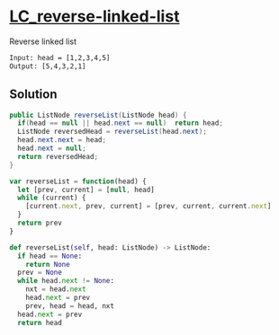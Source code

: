 # [LC_reverse-linked-list](https://leetcode.com/problems/reverse-linked-list)

Reverse linked list

```txt
Input: head = [1,2,3,4,5]
Output: [5,4,3,2,1]
```

## Solution

```java
public ListNode reverseList(ListNode head) {
  if(head == null || head.next == null)  return head;
  ListNode reversedHead = reverseList(head.next);
  head.next.next = head;
  head.next = null;
  return reversedHead;
}
```

```js
var reverseList = function(head) {
  let [prev, current] = [null, head]
  while (current) {
    [current.next, prev, current] = [prev, current, current.next]
  }
  return prev
}
```

```py
def reverseList(self, head: ListNode) -> ListNode:
  if head == None:
    return None
  prev = None
  while head.next != None:
    nxt = head.next
    head.next = prev
    prev, head = head, nxt
  head.next = prev
  return head
```

